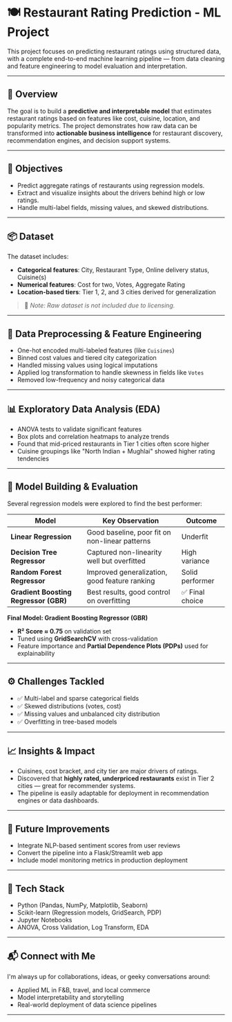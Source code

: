 # 🍽️ Restaurant Rating Prediction - ML Project

This project focuses on predicting restaurant ratings using structured data, with a complete end-to-end machine learning pipeline — from data cleaning and feature engineering to model evaluation and interpretation.

---

## 🚀 Overview

The goal is to build a **predictive and interpretable model** that estimates restaurant ratings based on features like cost, cuisine, location, and popularity metrics. The project demonstrates how raw data can be transformed into **actionable business intelligence** for restaurant discovery, recommendation engines, and decision support systems.

---

## 🎯 Objectives

- Predict aggregate ratings of restaurants using regression models.
- Extract and visualize insights about the drivers behind high or low ratings.
- Handle multi-label fields, missing values, and skewed distributions.

---

## 📦 Dataset

The dataset includes:
- **Categorical features**: City, Restaurant Type, Online delivery status, Cuisine(s)
- **Numerical features**: Cost for two, Votes, Aggregate Rating
- **Location-based tiers**: Tier 1, 2, and 3 cities derived for generalization

> 📌 *Note: Raw dataset is not included due to licensing.*

---

## 🧹 Data Preprocessing & Feature Engineering

- One-hot encoded multi-labeled features (like `Cuisines`)
- Binned cost values and tiered city categorization
- Handled missing values using logical imputations
- Applied log transformation to handle skewness in fields like `Votes`
- Removed low-frequency and noisy categorical data

---

## 📊 Exploratory Data Analysis (EDA)

- ANOVA tests to validate significant features
- Box plots and correlation heatmaps to analyze trends
- Found that mid-priced restaurants in Tier 1 cities often score higher
- Cuisine groupings like "North Indian + Mughlai" showed higher rating tendencies

---

## 🤖 Model Building & Evaluation

Several regression models were explored to find the best performer:

| Model                      | Key Observation | Outcome |
|---------------------------|-----------------|---------|
| **Linear Regression**     | Good baseline, poor fit on non-linear patterns | Underfit |
| **Decision Tree Regressor** | Captured non-linearity well but overfitted | High variance |
| **Random Forest Regressor** | Improved generalization, good feature ranking | Solid performer |
| **Gradient Boosting Regressor (GBR)** | Best results, good control on overfitting | ✅ Final choice |

**Final Model: Gradient Boosting Regressor (GBR)**  
- **R² Score ≈ 0.75** on validation set  
- Tuned using **GridSearchCV** with cross-validation  
- Feature importance and **Partial Dependence Plots (PDPs)** used for explainability

---

## ⚙️ Challenges Tackled

- ✅ Multi-label and sparse categorical fields
- ✅ Skewed distributions (votes, cost)
- ✅ Missing values and unbalanced city distribution
- ✅ Overfitting in tree-based models

---

## 📈 Insights & Impact

- Cuisines, cost bracket, and city tier are major drivers of ratings.
- Discovered that **highly rated, underpriced restaurants** exist in Tier 2 cities — great for recommender systems.
- The pipeline is easily adaptable for deployment in recommendation engines or data dashboards.

---

## 🔮 Future Improvements

- Integrate NLP-based sentiment scores from user reviews
- Convert the pipeline into a Flask/Streamlit web app
- Include model monitoring metrics in production deployment

---

## 📌 Tech Stack

- Python (Pandas, NumPy, Matplotlib, Seaborn)
- Scikit-learn (Regression models, GridSearch, PDP)
- Jupyter Notebooks
- ANOVA, Cross Validation, Log Transform, EDA

---

## 📬 Connect with Me

I'm always up for collaborations, ideas, or geeky conversations around:
- Applied ML in F&B, travel, and local commerce
- Model interpretability and storytelling
- Real-world deployment of data science pipelines


---






